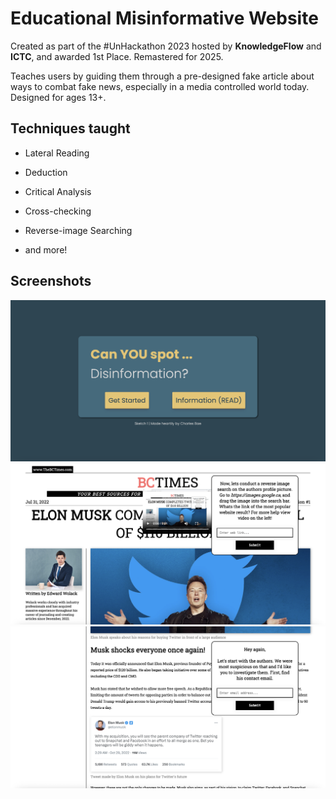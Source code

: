 
# Educational Misinformative Website

Created as part of the #UnHackathon 2023 hosted by **KnowledgeFlow** and **ICTC**, and awarded 1st Place. Remastered for 2025.

Teaches users by guiding them through a pre-designed fake article about ways to combat fake news, especially in a media controlled world today. Designed for ages 13+. 

  






## Techniques taught

- Lateral Reading

- Deduction

- Critical Analysis

- Cross-checking

- Reverse-image Searching

- and more!


## Screenshots

<kbd>
  <img src="https://github.com/c4bae/MisinfoEd/blob/main/images/preview1.png">
</kbd>  
<kbd>
  <img src="https://github.com/c4bae/MisinfoEd/blob/main/images/preview2.png">
</kbd>  
<kbd>
  <img src="https://github.com/c4bae/MisinfoEd/blob/main/images/preview3.png">
</kbd>  
